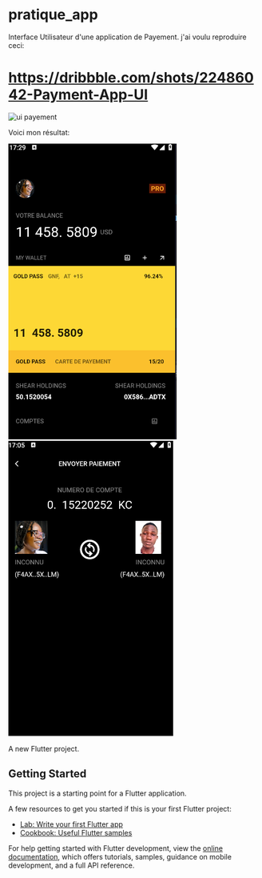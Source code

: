 # pratique_app

Interface Utilisateur d'une application de Payement.
j'ai voulu reproduire ceci:
# https://dribbble.com/shots/22486042-Payment-App-UI
![ui payement](https://cdn.dribbble.com/userupload/9867798/file/original-3724467d1916148f00687162caa1a5bf.png?resize=752x)  

Voici mon résultat:  

![mes resultats](https://github.com/4n-d3er-git/UI-payement/blob/main/assets/payement0.png)
![mes resultats](https://github.com/4n-d3er-git/UI-payement/blob/main/assets/payement1.png)

A new Flutter project.

## Getting Started

This project is a starting point for a Flutter application.

A few resources to get you started if this is your first Flutter project:

- [Lab: Write your first Flutter app](https://docs.flutter.dev/get-started/codelab)
- [Cookbook: Useful Flutter samples](https://docs.flutter.dev/cookbook)

For help getting started with Flutter development, view the
[online documentation](https://docs.flutter.dev/), which offers tutorials,
samples, guidance on mobile development, and a full API reference.
